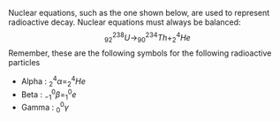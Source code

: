 Nuclear equations, such as the one shown below, are used to represent radioactive decay. Nuclear equations must always be balanced:
$$^{238}_{92}U\rightarrow ^{234}_{90}Th + ^{4}_{2}He$$
Remember, these are the following symbols for the following radioactive particles
- Alpha : $^4_2\alpha = ^4_2He$
- Beta : $^0_{-1}\beta = ^0_1e$
- Gamma : $^0_0\gamma$

